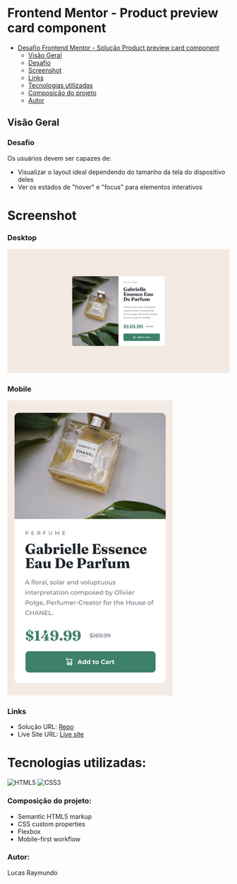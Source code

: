 # Frontend Mentor - Product preview card component

- [Desafio Frontend Mentor - Solução Product preview card component ](#frontend-mentor---product-preview-card-component-solution)
    - [Visão Geral](#visão-geral)
    - [Desafio](#desafio)
    - [Screenshot](#screenshot)
    - [Links](#links)
    - [Tecnologias utilizadas](#tecnologias-utilizadas)
    - [Composição do projeto](#composição-do-projeto)
    - [Autor](#autor)
      
 <!--[What I learned](#what-i-learned)
  - [Acknowledgments](#acknowledgments)-->

## Visão Geral

### Desafio

Os usuários devem ser capazes de:

- Visualizar o layout ideal dependendo do tamanho da tela do dispositivo deles
- Ver os estados de "hover" e "focus" para elementos interativos

# Screenshot

### Desktop
![Design preview for the Product preview card component coding challenge](./design/desktop-design.jpg) 

### Mobile
![Design preview for the Product preview card component coding challenge](./design/mobile-design.jpg) 

### Links
- Solução URL: [Repo](https://github.com/Lucs25/Product-Preview-Card-Challenger)
- Live Site URL: [Live site](https://product-preview-six-orcin.vercel.app/)


# Tecnologias utilizadas:
![HTML5](https://img.shields.io/badge/html5-%23E34F26.svg?style=for-the-badge&logo=html5&logoColor=white) ![CSS3](https://img.shields.io/badge/css3-%231572B6.svg?style=for-the-badge&logo=css3&logoColor=white)

### Composição do projeto:
- Semantic HTML5 markup
- CSS custom properties
- Flexbox
- Mobile-first workflow

### Autor:
Lucas Raymundo
